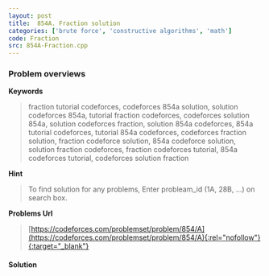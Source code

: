 ```yaml
---
layout: post
title:  854A. Fraction solution
categories: ['brute force', 'constructive algorithms', 'math']
code: Fraction
src: 854A-Fraction.cpp
---
```

### **Problem overviews**

**Keywords**
> fraction tutorial codeforces, codeforces 854a solution, solution codeforces 854a, tutorial fraction codeforces, codeforces solution 854a, solution codeforces fraction, solution 854a codeforces, 854a tutorial codeforces, tutorial 854a codeforces, codeforces fraction solution, fraction codeforce solution, 854a codeforce solution, solution fraction codeforces, fraction codeforces tutorial, 854a codeforces tutorial, codeforces solution fraction

**Hint**
> To find solution for any problems, Enter probleam_id (1A, 28B, ...) on search box. 

**Problems Url**
> [https://codeforces.com/problemset/problem/854/A](https://codeforces.com/problemset/problem/854/A){:rel="nofollow"}{:target="_blank"}

#### **Solution**




